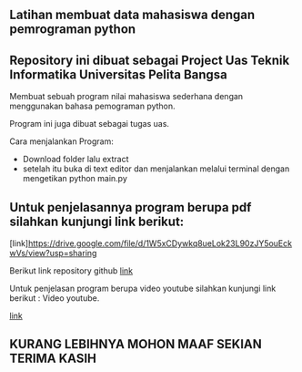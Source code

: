 ## Latihan membuat data mahasiswa dengan pemrograman python
## Repository ini dibuat sebagai Project Uas Teknik Informatika Universitas Pelita Bangsa
Membuat sebuah program nilai mahasiswa sederhana dengan menggunakan bahasa pemograman python.

Program ini juga dibuat sebagai tugas uas.

Cara menjalankan Program:

- Download folder lalu extract
- setelah itu buka di text editor dan menjalankan melalui terminal dengan mengetikan python main.py

## Untuk penjelasannya program berupa pdf silahkan kunjungi link berikut:

[link]https://drive.google.com/file/d/1W5xCDywkq8ueLok23L90zJY5ouEckwVs/view?usp=sharing

Berikut link repository github
[link](https://github.com/muammarM/UAS-Semester1.git)

Untuk penjelasan program berupa video youtube silahkan kunjungi link berikut :
Video youtube.

[link](https://youtu.be/zRNO_fYwQg8)

## KURANG LEBIHNYA MOHON MAAF SEKIAN TERIMA KASIH
